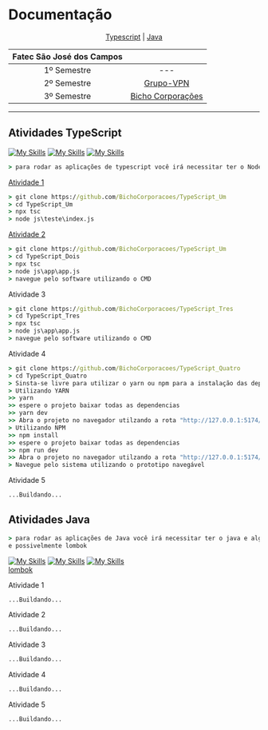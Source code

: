 # Documentação
<p align="center">
    <a href="#type">Typescript</a>  |  
    <a href="#java">Java</a>
</p>



| Fatec São José dos Campos||
|:---: |:-:|
| 1º Semestre | --- |
| 2º Semestre | [Grupo-VPN](https://github.com/Grupo-VPN) |
| 3º Semestre | [Bicho Corporações](https://github.com/BichoCorporacoes) |
--- 

<span id="type">

## Atividades TypeScript

[![My Skills](https://skills.thijs.gg/icons?i=ts)](https://www.typescriptlang.org/id/download/)
[![My Skills](https://skills.thijs.gg/icons?i=nodejs)](https://nodejs.org/en/download/)
[![My Skills](https://skills.thijs.gg/icons?i=react)](https://nodejs.org/en/download/)
```cmd
> para rodar as aplicações de typescript você irá necessitar ter o NodeJS instalado em sua maquina.

```

[Atividade 1](https://github.com/BichoCorporacoes/TypeScript_Um)
```cmd
> git clone https://github.com/BichoCorporacoes/TypeScript_Um
> cd TypeScript_Um
> npx tsc
> node js\teste\index.js
``` 
[Atividade 2](https://github.com/BichoCorporacoes/TypeScript_Dois)
```cmd
> git clone https://github.com/BichoCorporacoes/TypeScript_Um
> cd TypeScript_Dois
> npx tsc
> node js\app\app.js
> navegue pelo software utilizando o CMD
```
Atividade 3
```cmd
> git clone https://github.com/BichoCorporacoes/TypeScript_Tres
> cd TypeScript_Tres
> npx tsc
> node js\app\app.js
> navegue pelo software utilizando o CMD
```
Atividade 4
```cmd
> git clone https://github.com/BichoCorporacoes/TypeScript_Quatro
> cd TypeScript_Quatro
> Sinsta-se livre para utilizar o yarn ou npm para a instalação das dependencias
> Utilizando YARN
>> yarn
>> espere o projeto baixar todas as dependencias
>> yarn dev
>> Abra o projeto no navegador utilzando a rota "http://127.0.0.1:5174/"
> Utilizando NPM
>> npm install
>> espere o projeto baixar todas as dependencias
>> npm run dev
>> Abra o projeto no navegador utilzando a rota "http://127.0.0.1:5174/"
> Navegue pelo sistema utilizando o prototipo navegável
```
Atividade 5
```cmd
...Buildando...
```


<span id="java">


## Atividades Java
```cmd
> para rodar as aplicações de Java você irá necessitar ter o java e alguma IDE instalada em sua maquina...
e possivelmente lombok

```

[![My Skills](https://skills.thijs.gg/icons?i=java)](https://www.oracle.com/java/technologies/downloads/)
[![My Skills](https://skills.thijs.gg/icons?i=eclipse)](https://www.eclipse.org/downloads/download.php?)
[![My Skills](https://skills.thijs.gg/icons?i=spring)](https://spring.io/?)
<br>
[lombok](https://projectlombok.org/)

Atividade 1
```cmd
...Buildando...
```
Atividade 2
```cmd
...Buildando...
```
Atividade 3
```cmd
...Buildando...
```
Atividade 4
```cmd
...Buildando...
```
Atividade 5
```cmd
...Buildando...
```
